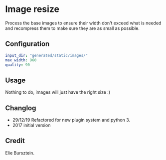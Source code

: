 # Image resize

Process the base images to ensure their width don't exceed what is needed and recompress them to make sure they are as small as possible.

## Configuration

```yaml
input_dir: "generated/static/images/"
max_width: 960
quality: 90
```

## Usage

Nothing to do, images will just have the right size :)

## Changlog

- 29/12/19 Refactored for new plugin system and python 3.
- 2017 initial version

## Credit

Elie Bursztein.
